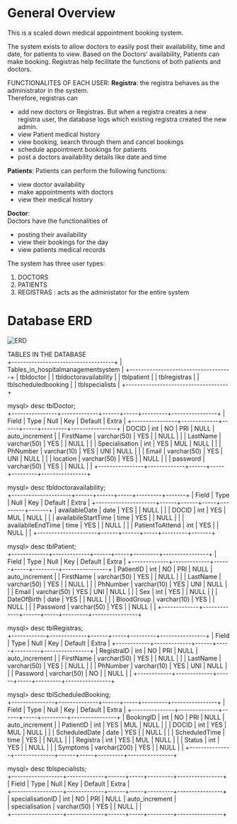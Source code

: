 # General Overview

This is a scaled down medical appointment booking system.  

The system exists to allow doctors to easily post their availability, time and date, for patients to view. Based on the Doctors' availability, Patients can make booking. Registras help fecilitate the functions of both patients and doctors.

FUNCTIONALITES OF EACH USER:
**Registra**: the registra behaves as the administrator in the system.   
Therefore, registras can 
* add new doctors or Registras. But when a registra creates a new registra user, the database logs which existing registra created the new admin.
* view Patient medical history
* view booking, search through them and cancel bookings
* schedule appointment bookings for patients
* post a doctors availability details like date and time

**Patients**:
Patients can perform the following functions:
* view doctor availability
* make appointments with doctors
* view their medical history

**Doctor**:  
Doctors have the functionalities of
* posting their availability  
* view their bookings for the day
* view patients medical records

The system has three user types:  
1. DOCTORS  
2. PATIENTS  
3. REGISTRAS : acts as the administator for the entire system




# Database ERD
![ERD](https://user-images.githubusercontent.com/118504536/235449554-beda071c-a617-46c1-8241-cec8a26557ce.png)

TABLES IN THE DATABASE    
+------------------------------------+
| Tables_in_hospitalmanagementsystem |
+------------------------------------+
| tbldoctor                          |
| tbldoctoravailability              |
| tblpatient                         |
| tblregistras                       |
| tblscheduledbooking                |
| tblspecialists                     |
+------------------------------------+   
    
mysql> desc tblDoctor;    
+----------------+-------------+------+-----+---------+----------------+
| Field          | Type        | Null | Key | Default | Extra          |
+----------------+-------------+------+-----+---------+----------------+
| DOCID          | int         | NO   | PRI | NULL    | auto_increment |
| FirstName      | varchar(50) | YES  |     | NULL    |                |
| LastName       | varchar(50) | YES  |     | NULL    |                |
| Specialisation | int         | YES  | MUL | NULL    |                |
| PhNumber       | varchar(10) | YES  | UNI | NULL    |                |
| Email          | varchar(50) | YES  | UNI | NULL    |                |
| location       | varchar(50) | YES  |     | NULL    |                |
| password       | varchar(50) | YES  |     | NULL    |                |
+----------------+-------------+------+-----+---------+----------------+

mysql> desc tbldoctoravailability;  
+---------------------+------+------+-----+---------+-------+
| Field               | Type | Null | Key | Default | Extra |
+---------------------+------+------+-----+---------+-------+
| availableDate       | date | YES  |     | NULL    |       |
| DOCID               | int  | YES  | MUL | NULL    |       |
| availabileStartTime | time | YES  |     | NULL    |       |
| availabileEndTime   | time | YES  |     | NULL    |       |
| PatientToAttend     | int  | YES  |     | NULL    |       |
+---------------------+------+------+-----+---------+-------+
  
mysql> desc tblPatient;    
+-------------+-------------+------+-----+---------+----------------+
| Field       | Type        | Null | Key | Default | Extra          |
+-------------+-------------+------+-----+---------+----------------+
| PatientID   | int         | NO   | PRI | NULL    | auto_increment |
| FirstName   | varchar(50) | YES  |     | NULL    |                |
| LastName    | varchar(50) | YES  |     | NULL    |                |
| PhNumber    | varchar(10) | YES  | UNI | NULL    |                |
| Email       | varchar(50) | YES  | UNI | NULL    |                |
| Sex         | int         | YES  |     | NULL    |                |
| DateOfBirth | date        | YES  |     | NULL    |                |
| BloodGroup  | varchar(10) | YES  |     | NULL    |                |
| Password    | varchar(50) | YES  |     | NULL    |                |
+-------------+-------------+------+-----+---------+----------------+  

mysql> desc tblRegistras;  
+------------+-------------+------+-----+---------+----------------+
| Field      | Type        | Null | Key | Default | Extra          |
+------------+-------------+------+-----+---------+----------------+
| RegistraID | int         | NO   | PRI | NULL    | auto_increment |
| FirstName  | varchar(50) | YES  |     | NULL    |                |
| LastName   | varchar(50) | YES  |     | NULL    |                |
| PhNumber   | varchar(10) | YES  | UNI | NULL    |                |
| Password   | varchar(50) | NO   |     | NULL    |                |
+------------+-------------+------+-----+---------+----------------+
   
mysql> desc tblScheduledBooking;  
+---------------+--------------+------+-----+---------+----------------+
| Field         | Type         | Null | Key | Default | Extra          |
+---------------+--------------+------+-----+---------+----------------+
| BookingID     | int          | NO   | PRI | NULL    | auto_increment |
| PatientID     | int          | YES  | MUL | NULL    |                |
| DOCID         | int          | YES  | MUL | NULL    |                |
| ScheduledDate | date         | YES  |     | NULL    |                |
| ScheduledTime | time         | YES  |     | NULL    |                |
| Registra      | int          | YES  | MUL | NULL    |                |
| Status        | int          | YES  |     | NULL    |                |
| Symptoms      | varchar(200) | YES  |     | NULL    |                |
+---------------+--------------+------+-----+---------+----------------+ 

mysql> desc tblspecialists;  
+------------------+-------------+------+-----+---------+----------------+  
| Field            | Type        | Null | Key | Default | Extra          |  
+------------------+-------------+------+-----+---------+----------------+  
| specialisationID | int         | NO   | PRI | NULL    | auto_increment |  
| specialisation   | varchar(50) | YES  |     | NULL    |                |  
+------------------+-------------+------+-----+---------+----------------+    

